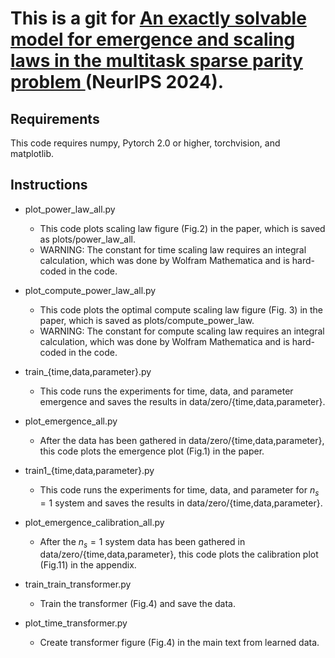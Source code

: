 # This is a git for [An exactly solvable model for emergence and scaling laws in the multitask sparse parity problem ](https://arxiv.org/abs/2404.17563)(NeurIPS 2024).

## Requirements
This code requires numpy, Pytorch 2.0 or higher, torchvision, and matplotlib.

## Instructions

* plot_power_law_all.py <br />
    * This code plots scaling law figure (Fig.2) in the paper, which is saved as plots/power_law_all. <br />
    * WARNING: The constant for time scaling law requires an integral calculation, which was done by Wolfram Mathematica and is hard-coded in the code.<br />   
 
* plot_compute_power_law_all.py <br />
    * This code plots the optimal compute scaling law figure (Fig. 3) in the paper, which is saved as plots/compute_power_law. <br />
    * WARNING: The constant for compute scaling law requires an integral calculation, which was done by Wolfram Mathematica and is hard-coded in the code.  <br />

* train_{time,data,parameter}.py <br />
    * This code runs the experiments for time, data, and parameter emergence and saves the results in data/zero/{time,data,parameter}. <br />
  
* plot_emergence_all.py <br />
    * After the data has been gathered in data/zero/{time,data,parameter}, this code plots the emergence plot (Fig.1) in the paper. <br />

* train1_{time,data,parameter}.py <br />
    * This code runs the experiments for time, data, and parameter for $n_s=1$ system and saves the results in data/zero/{time,data,parameter}. <br />

* plot_emergence_calibration_all.py <br />
    * After the $n_s=1$ system data has been gathered in data/zero/{time,data,parameter}, this code plots the calibration plot (Fig.11) in the appendix. <br />

* train_train_transformer.py <br />
    * Train the transformer (Fig.4) and save the data. <br />

* plot_time_transformer.py <br />
    * Create transformer figure (Fig.4) in the main text from learned data. <br />
